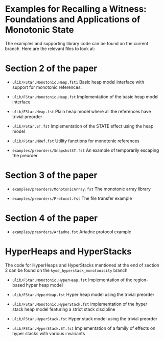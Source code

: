 
# Examples for Recalling a Witness: Foundations and Applications of Monotonic State

The examples and supporting library code can be found on the current
branch. Here are the relevant files to look at:

# Section 2 of the paper

- `ulib/FStar.Monotonic.Heap.fsti`
     Basic heap model interface with support for monotonic references.

- `ulib/FStar.Monotonic.Heap.fst`
     Implementation of the basic heap model interface

- `ulib/FStar.Heap.fst`
     Plain heap model where all the references have trivial preorder

- `ulib/FStar.ST.fst`
     Implementation of the STATE effect using the heap model

- `ulib/FStar.MRef.fst`
     Utility functions for monotonic references

- `examples/preorders/SnapshotST.fst`
     An example of temporarily escaping the preorder

# Section 3 of the paper

- `examples/preorders/MonotonicArray.fst`
     The monotonic array library

- `examples/preorders/Protocol.fst`
     The file transfer example

# Section 4 of the paper

- `examples/preorders/Ariadne.fst`
     Ariadne protocol example

# HyperHeaps and HyperStacks

The code for HyperHeaps and HyperStacks mentioned at the end of
section 2 can be found on the `kyod_hyperstack_monotonicity` branch

- `ulib/FStar.Monotonic.HyperHeap.fst`
     Implementation of the region-based hyper heap model

- `ulib/FStar.HyperHeap.fst`
     Hyper heap model using the trivial preorder

- `ulib/FStar.Monotonic.HyperStack.fst`
     Implementation of the hyper stack heap model featuring a strict stack discipline

- `ulib/FStar.HyperStack.fst`
     Hyper stack model using the trivial preorder

- `ulib/FStar.HyperStack.ST.fst`
     Implementation of a family of effects on hyper stacks with various invariants
